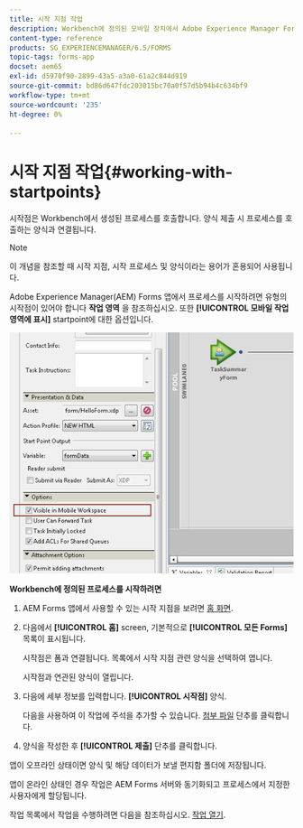 ```yaml
---
title: 시작 지점 작업
description: Workbench에 정의된 모바일 장치에서 Adobe Experience Manager Forms 프로세스를 사용하는 단계입니다.
content-type: reference
products: SG_EXPERIENCEMANAGER/6.5/FORMS
topic-tags: forms-app
docset: aem65
exl-id: d5970f90-2899-43a5-a3a0-61a2c844d919
source-git-commit: bd86d647fdc203015bc70a0f57d5b94b4c634bf9
workflow-type: tm+mt
source-wordcount: '235'
ht-degree: 0%

---
```


# 시작 지점 작업{#working-with-startpoints}

시작점은 Workbench에서 생성된 프로세스를 호출합니다. 양식 제출 시 프로세스를 호출하는 양식과 연결됩니다.

>[!NOTE]
>
>이 개념을 참조할 때 시작 지점, 시작 프로세스 및 양식이라는 용어가 혼용되어 사용됩니다.

Adobe Experience Manager(AEM) Forms 앱에서 프로세스를 시작하려면 유형의 시작점이 있어야 합니다 **작업 영역** 을 참조하십시오. 또한 **[!UICONTROL 모바일 작업 영역에 표시]** startpoint에 대한 옵션입니다.

![mws_startpoint_select_option](assets/mws_startpoint_select_option.png)

**Workbench에 정의된 프로세스를 시작하려면**

1. AEM Forms 앱에서 사용할 수 있는 시작 지점을 보려면 [홈 화면](../../forms/using/home-screen.md).
1. 다음에서 **[!UICONTROL 홈]** screen, 기본적으로 **[!UICONTROL 모든 Forms]** 목록이 표시됩니다.

   시작점은 폼과 연결됩니다. 목록에서 시작 지점 관련 양식을 선택하여 엽니다.

   시작점과 연관된 양식이 열립니다.

1. 다음에 세부 정보를 입력합니다. **[!UICONTROL 시작점]** 양식.

   다음을 사용하여 이 작업에 주석을 추가할 수 있습니다. [첨부 파일](../../forms/using/add-attachments.md) 단추를 클릭합니다.

1. 양식을 작성한 후 **[!UICONTROL 제출]** 단추를 클릭합니다.

앱이 오프라인 상태이면 양식 및 해당 데이터가 보낼 편지함 폴더에 저장됩니다.

앱이 온라인 상태인 경우 작업은 AEM Forms 서버와 동기화되고 프로세스에서 지정한 사용자에게 할당됩니다.

작업 목록에서 작업을 수행하려면 다음을 참조하십시오. [작업 열기](/help/forms/using/open-task.md).
